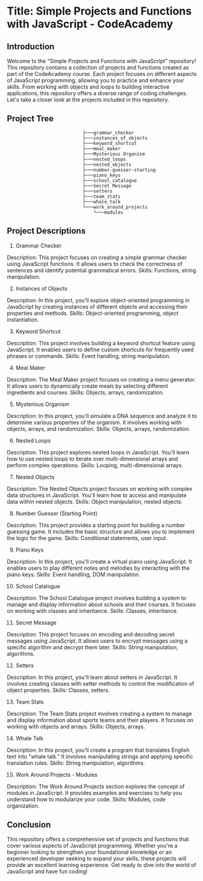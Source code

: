 # Title: Simple Projects and Functions with JavaScript - CodeAcademy

## Introduction

Welcome to the "Simple Projects and Functions with JavaScript" repository! This repository contains a collection of projects and functions created as part of the CodeAcademy course. Each project focuses on different aspects of JavaScript programming, allowing you to practice and enhance your skills. From working with objects and loops to building interactive applications, this repository offers a diverse range of coding challenges. Let's take a closer look at the projects included in this repository.

## Project Tree



                                ├───grammar_checker
                                ├───instances_of_objects
                                ├───keyword_shortcut
                                ├───meal_maker
                                ├───Mysterious Organism
                                ├───nested_loops
                                ├───nested_objects
                                ├───number-guesser-starting
                                ├───piano_keys
                                ├───school_catalogue
                                ├───Secret Message
                                ├───setters
                                ├───team_stats
                                ├───whale_talk
                                └───work_around_projects
                                    └───modules
## Project Descriptions

1. Grammar Checker

Description: This project focuses on creating a simple grammar checker using JavaScript functions. It allows users to check the correctness of sentences and identify potential grammatical errors.
Skills: Functions, string manipulation.

2. Instances of Objects

Description: In this project, you'll explore object-oriented programming in JavaScript by creating instances of different objects and accessing their properties and methods.
Skills: Object-oriented programming, object instantiation.

3. Keyword Shortcut

Description: This project involves building a keyword shortcut feature using JavaScript. It enables users to define custom shortcuts for frequently used phrases or commands.
Skills: Event handling, string manipulation.

4. Meal Maker

Description: The Meal Maker project focuses on creating a menu generator. It allows users to dynamically create meals by selecting different ingredients and courses.
Skills: Objects, arrays, randomization.

5. Mysterious Organism

Description: In this project, you'll simulate a DNA sequence and analyze it to determine various properties of the organism. It involves working with objects, arrays, and randomization.
Skills: Objects, arrays, randomization.

6. Nested Loops

Description: This project explores nested loops in JavaScript. You'll learn how to use nested loops to iterate over multi-dimensional arrays and perform complex operations.
Skills: Looping, multi-dimensional arrays.

7. Nested Objects

Description: The Nested Objects project focuses on working with complex data structures in JavaScript. You'll learn how to access and manipulate data within nested objects.
Skills: Object manipulation, nested objects.

8. Number Guesser (Starting Point)

Description: This project provides a starting point for building a number guessing game. It includes the basic structure and allows you to implement the logic for the game.
Skills: Conditional statements, user input.

9. Piano Keys

Description: In this project, you'll create a virtual piano using JavaScript. It enables users to play different notes and melodies by interacting with the piano keys.
Skills: Event handling, DOM manipulation.

10. School Catalogue

Description: The School Catalogue project involves building a system to manage and display information about schools and their courses. It focuses on working with classes and inheritance.
Skills: Classes, inheritance.

11. Secret Message

Description: This project focuses on encoding and decoding secret messages using JavaScript. It allows users to encrypt messages using a specific algorithm and decrypt them later.
Skills: String manipulation, algorithms.

12. Setters

Description: In this project, you'll learn about setters in JavaScript. It involves creating classes with setter methods to control the modification of object properties.
Skills: Classes, setters.

13. Team Stats

Description: The Team Stats project involves creating a system to manage and display information about sports teams and their players. It focuses on working with objects and arrays.
Skills: Objects, arrays.

14. Whale Talk

Description: In this project, you'll create a program that translates English text into "whale talk." It involves manipulating strings and applying specific translation rules.
Skills: String manipulation, algorithms.

15. Work Around Projects - Modules

Description: The Work Around Projects section explores the concept of modules in JavaScript. It provides examples and exercises to help you understand how to modularize your code.
Skills: Modules, code organization.


## Conclusion
This repository offers a comprehensive set of projects and functions that cover various aspects of JavaScript programming. Whether you're a beginner looking to strengthen your foundational knowledge or an experienced developer seeking to expand your skills, these projects will provide an excellent learning experience. Get ready to dive into the world of JavaScript and have fun coding!